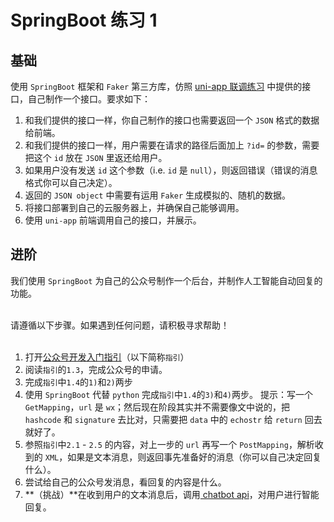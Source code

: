 # SpringBoot 练习 1

## 基础
使用 `SpringBoot` 框架和 `Faker` 第三方库，仿照 [uni-app 联调练习](../content/uni-app-practice) 中提供的接口，自己制作一个接口。要求如下：  
1. 和我们提供的接口一样，你自己制作的接口也需要返回一个 `JSON` 格式的数据给前端。  
2. 和我们提供的接口一样，用户需要在请求的路径后面加上 `?id=` 的参数，需要把这个 `id` 放在 `JSON` 里返还给用户。  
3. 如果用户没有发送 `id` 这个参数（i.e. `id` 是 `null`），则返回错误（错误的消息格式你可以自己决定）。  
4. 返回的 `JSON object` 中需要有运用 `Faker` 生成模拟的、随机的数据。  
5. 将接口部署到自己的云服务器上，并确保自己能够调用。  
6. 使用 `uni-app` 前端调用自己的接口，并展示。


## 进阶
我们使用 `SpringBoot` 为自己的公众号制作一个后台，并制作人工智能自动回复的功能。  
<br>

请遵循以下步骤。如果遇到任何问题，请积极寻求帮助！  
<br>


1. 打开[公众号开发入门指引](https://developers.weixin.qq.com/doc/offiaccount/Getting_Started/Getting_Started_Guide.html)（以下简称`指引`）  
2. 阅读`指引`的`1.3`，完成公众号的申请。  
3. 完成`指引`中`1.4`的`1)`和`2)`两步  
4. 使用 `SpringBoot` 代替 `python` 完成`指引`中`1.4`的`3)`和`4)`两步。
    提示：写一个`GetMapping`，`url` 是 `wx`；然后现在阶段其实并不需要像文中说的，把 `hashcode` 和 `signature` 去比对，只需要把 `data` 中的 `echostr` 给 `return` 回去就好了。  
5. 参照`指引`中`2.1` - `2.5` 的内容，对上一步的 `url` 再写一个 `PostMapping`，解析收到的 `XML`，如果是文本消息，则返回事先准备好的消息（你可以自己决定回复什么）。  
6. 尝试给自己的公众号发消息，看回复的内容是什么。
7. **（挑战）**在收到用户的文本消息后，调用[ chatbot api](https://www.chatbot.com/docs/)，对用户进行智能回复。

